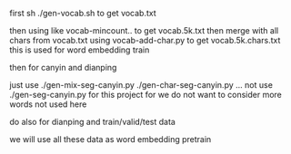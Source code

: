 first sh ./gen-vocab.sh to get vocab.txt

then using like vocab-mincount.. to get vocab.5k.txt 
then merge with all chars from vocab.txt using vocab-add-char.py to get vocab.5k.chars.txt this is used for word embedding train  

then for canyin and dianping

just use ./gen-mix-seg-canyin.py  ./gen-char-seg-canyin.py ...
not use ./gen-seg-canyin.py for this project for we do not want to consider more words not used here  

do also for dianping and train/valid/test data  

we will use all these data as word embedding pretrain  
